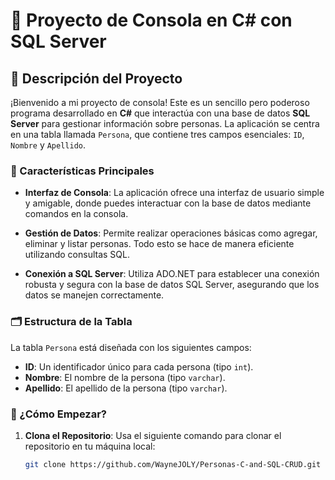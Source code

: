 ﻿# 🎉 Proyecto de Consola en C# con SQL Server

## 📜 Descripción del Proyecto

¡Bienvenido a mi proyecto de consola! Este es un sencillo pero poderoso programa desarrollado en **C#** que interactúa con una base de datos **SQL Server** para gestionar información sobre personas. La aplicación se centra en una tabla llamada `Persona`, que contiene tres campos esenciales: `ID`, `Nombre` y `Apellido`. 

### 🌟 Características Principales

- **Interfaz de Consola**: La aplicación ofrece una interfaz de usuario simple y amigable, donde puedes interactuar con la base de datos mediante comandos en la consola.
  
- **Gestión de Datos**: Permite realizar operaciones básicas como agregar, eliminar y listar personas. Todo esto se hace de manera eficiente utilizando consultas SQL.

- **Conexión a SQL Server**: Utiliza ADO.NET para establecer una conexión robusta y segura con la base de datos SQL Server, asegurando que los datos se manejen correctamente.

### 🗂️ Estructura de la Tabla

La tabla `Persona` está diseñada con los siguientes campos:

- **ID**: Un identificador único para cada persona (tipo `int`).
- **Nombre**: El nombre de la persona (tipo `varchar`).
- **Apellido**: El apellido de la persona (tipo `varchar`).

### 🚀 ¿Cómo Empezar?

1. **Clona el Repositorio**: Usa el siguiente comando para clonar el repositorio en tu máquina local:
   ```bash
   git clone https://github.com/WayneJOLY/Personas-C-and-SQL-CRUD.git